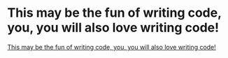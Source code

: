 # This may be the fun of writing code, you, you will also love writing code!
[This may be the fun of writing code, you, you will also love writing code!](https://aiwithcloud.com/2022/09/16/this_may_be_the_fun_of_writing_code_you_you_will_also_love_writing_code/)